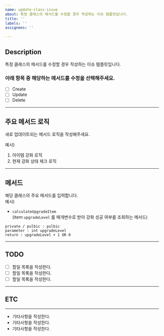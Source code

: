 ```yaml
---
name: update-class-issue
about: 특정 클래스의 메서드를 수정할 경우 작성하는 이슈 템플릿입니다.
title: ''
labels: ''
assignees: ''

---
```


## Description
특정 클래스의 메서드를 수정할 경우 작성하는 이슈 템플릿입니다.

### 아래 항목 중 해당하는 메서드를 수정을 선택해주세요.
- [ ] Create
- [ ] Update
- [ ] Delete
---

## 주요 메서드 로직
새로 업데이트되는 메서드 로직을 작성해주세요.  

예시)

1. 아이템 강화 로직
2. 현재 강화 상태 체크 로직

---

## 메서드
해당 클래스의 주요 메서드를 입력합니다.   
예시)
- ``calculateUpgradeItem``    
  (item `upgradeLevel` 를 매개변수로 받아 강화 성공 여부를 조회하는 메서드)
~~~
private / pulbic : pulbic
parameter : int upgradeLevel
return : upgradeLevel + 1 OR 0 
~~~

---

## TODO
- [ ]  할일 목록을 작성한다.
- [ ]  할일 목록을 작성한다.
- [ ]  할일 목록을 작성한다.

---

## ETC

---
* 기타사항을 작성한다.
* 기타사항을 작성한다.
* 기타사항을 작성한다.
